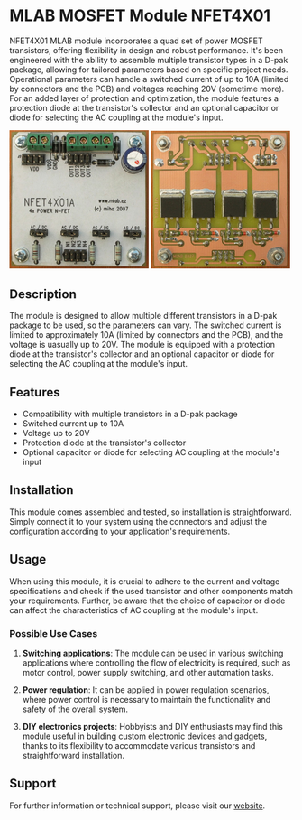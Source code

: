 # MLAB MOSFET Module NFET4X01

NFET4X01 MLAB module incorporates a quad set of power MOSFET transistors, offering flexibility in design and robust performance. It's been engineered with the ability to assemble multiple transistor types in a D-pak package, allowing for tailored parameters based on specific project needs. Operational parameters can handle a switched current of up to 10A (limited by connectors and the PCB) and voltages reaching 20V (sometime more). For an added layer of protection and optimization, the module features a protection diode at the transistor's collector and an optional capacitor or diode for selecting the AC coupling at the module's input.

<p float="left">
<img src="/doc/img/NFET4X01A_top_small.jpg" width="49%">
<img src="/doc/img/NFET4X01A_Bot_small.jpg" width="49%">
</p>


## Description

The module is designed to allow multiple different transistors in a D-pak package to be used, so the parameters can vary. The switched current is limited to approximately 10A (limited by connectors and the PCB), and the voltage is uasually up to 20V. The module is equipped with a protection diode at the transistor's collector and an optional capacitor or diode for selecting the AC coupling at the module's input.

## Features

- Compatibility with multiple transistors in a D-pak package
- Switched current up to 10A
- Voltage up to 20V
- Protection diode at the transistor's collector
- Optional capacitor or diode for selecting AC coupling at the module's input

## Installation

This module comes assembled and tested, so installation is straightforward. Simply connect it to your system using the connectors and adjust the configuration according to your application's requirements.

## Usage

When using this module, it is crucial to adhere to the current and voltage specifications and check if the used transistor and other components match your requirements. Further, be aware that the choice of capacitor or diode can affect the characteristics of AC coupling at the module's input.

### Possible Use Cases

1. **Switching applications**: The module can be used in various switching applications where controlling the flow of electricity is required, such as motor control, power supply switching, and other automation tasks.

2. **Power regulation**: It can be applied in power regulation scenarios, where power control is necessary to maintain the functionality and safety of the overall system.

3. **DIY electronics projects**: Hobbyists and DIY enthusiasts may find this module useful in building custom electronic devices and gadgets, thanks to its flexibility to accommodate various transistors and straightforward installation.


## Support

For further information or technical support, please visit our [website](http://www.mlab.cz).

